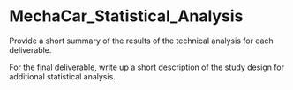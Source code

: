 # MechaCar_Statistical_Analysis

Provide a short summary of the results of the technical analysis for each deliverable. 

For the final deliverable, write up a short description of the study design for additional statistical analysis.